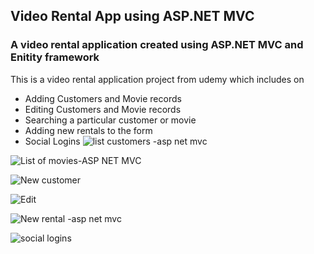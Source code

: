 ## Video Rental App using ASP.NET MVC
### A video rental application created using ASP.NET MVC and Enitity framework

This is a video rental application project from udemy which includes on
- Adding Customers and Movie records
- Editing Customers and Movie records
- Searching a particular customer or movie
- Adding new rentals to the form
- Social Logins
![list customers -asp net mvc](https://user-images.githubusercontent.com/38304110/112773398-2d9cae80-8ff3-11eb-91d8-fa06090287dd.JPG)

![List of movies-ASP NET MVC](https://user-images.githubusercontent.com/38304110/112773407-34c3bc80-8ff3-11eb-8362-7ce76e4dde6f.JPG)

![New customer](https://user-images.githubusercontent.com/38304110/112773413-3b523400-8ff3-11eb-9e8a-e15b204a98a8.JPG)

![Edit](https://user-images.githubusercontent.com/38304110/112773422-4311d880-8ff3-11eb-8306-6af2f4ce8677.JPG)

![New rental -asp net mvc](https://user-images.githubusercontent.com/38304110/112773415-3e4d2480-8ff3-11eb-8236-54576d667acc.JPG)

![social logins](https://user-images.githubusercontent.com/38304110/112773624-df3bdf80-8ff3-11eb-9b50-b41c3db72aff.JPG)





